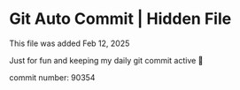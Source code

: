 # Git Auto Commit | Hidden File

This file was added Feb 12, 2025

Just for fun and keeping my daily git commit active 🤪

commit number: 90354

